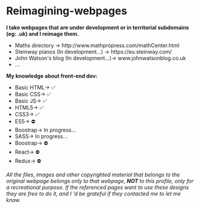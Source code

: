 # Reimagining-webpages
<p><b>I take webpages that are under development or in territorial subdomains (eg: .uk) and I reimage them.</b></p>
<ul>
  <li>Maths directory -> http://www.mathpropress.com/mathCenter.html</li>
  <li>Steinway pianos (In development...) -> https://eu.steinway.com/ </li>
  <li>John Watson's blog (In development...)-> www.johnwatsonblog.co.uk</li>
  <li>...</li>
</ul>
<p><b>My knowledge about front-end dev:</b></p>
<ul>
  <li>Basic HTML-> &#9989;</li>
  <li>Basic CSS-> &#9989;</li>
  <li>Basic JS-> &#9989;</li>
  <li>HTML5-> &#9989;</li>
  <li>CSS3-> &#9989;</li>
  <li>ES5-> &#9940;</li>
  <li>Boostrap-> In progress...</li>
  <li>SASS-> In progress...</li>
  <li>Boostrap-> &#9940;</li>
  <li>React-> &#9940;</li>
  <li>Redux-> &#9940;</li>
</ul>
<i>All the files, images and other copyrighted material that belongs to the original webpage belongs only to that webpage, <b>NOT</b> to this profile, only for a recreational purpose. If the referenced pages want to use these designs they are free to do it, and I 'd be grateful if they contacted me to let me know.</i>
